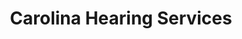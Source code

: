 ---
title: "Carolina Hearing Services"
url: /columbia/carolina-hearing-services/
shop: Hörgeräte
---